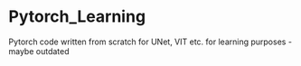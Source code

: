 # Pytorch_Learning

Pytorch code written from scratch for UNet, VIT etc. for learning purposes - maybe outdated
